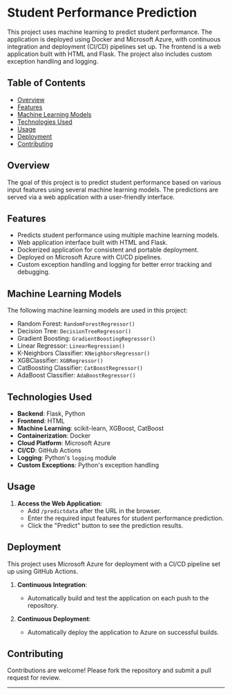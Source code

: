 # Student Performance Prediction

This project uses machine learning to predict student performance. The application is deployed using Docker and Microsoft Azure, with continuous integration and deployment (CI/CD) pipelines set up. The frontend is a web application built with HTML and Flask. The project also includes custom exception handling and logging.

## Table of Contents

- [Overview](#overview)
- [Features](#features)
- [Machine Learning Models](#machine-learning-models)
- [Technologies Used](#technologies-used)
- [Usage](#usage)
- [Deployment](#deployment)
- [Contributing](#contributing)

## Overview

The goal of this project is to predict student performance based on various input features using several machine learning models. The predictions are served via a web application with a user-friendly interface.

## Features

- Predicts student performance using multiple machine learning models.
- Web application interface built with HTML and Flask.
- Dockerized application for consistent and portable deployment.
- Deployed on Microsoft Azure with CI/CD pipelines.
- Custom exception handling and logging for better error tracking and debugging.

## Machine Learning Models

The following machine learning models are used in this project:

- Random Forest: `RandomForestRegressor()`
- Decision Tree: `DecisionTreeRegressor()`
- Gradient Boosting: `GradientBoostingRegressor()`
- Linear Regressor: `LinearRegression()`
- K-Neighbors Classifier: `KNeighborsRegressor()`
- XGBClassifier: `XGBRegressor()`
- CatBoosting Classifier: `CatBoostRegressor()`
- AdaBoost Classifier: `AdaBoostRegressor()`

## Technologies Used

- **Backend**: Flask, Python
- **Frontend**: HTML
- **Machine Learning**: scikit-learn, XGBoost, CatBoost
- **Containerization**: Docker
- **Cloud Platform**: Microsoft Azure
- **CI/CD**: GitHub Actions
- **Logging**: Python's `logging` module
- **Custom Exceptions**: Python's exception handling



## Usage

1. **Access the Web Application**:
   - Add `/predictdata` after the URL in the browser.
   - Enter the required input features for student performance prediction.
   - Click the "Predict" button to see the prediction results.

## Deployment

This project uses Microsoft Azure for deployment with a CI/CD pipeline set up using GitHub Actions.

1. **Continuous Integration**:
   - Automatically build and test the application on each push to the repository.

2. **Continuous Deployment**:
   - Automatically deploy the application to Azure on successful builds.

## Contributing

Contributions are welcome! Please fork the repository and submit a pull request for review.





---


